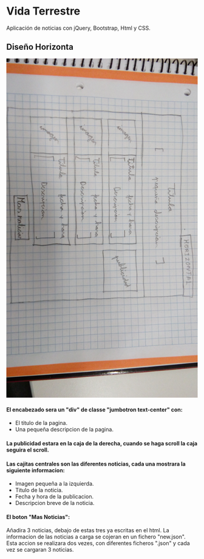 # Vida Terrestre
Aplicación de noticias con jQuery, Bootstrap, Html y CSS.

## Diseño Horizonta
![Diseño Horizontal](imgReadME/IMG_20170517_162251.jpg)

#### El encabezado sera un "div" de classe "jumbotron text-center" con:
  * El titulo de la pagina.
  * Una pequeña descripcion de la pagina.
  
#### La publicidad estara en la caja de la derecha, cuando se haga scroll la caja seguira el scroll.

#### Las cajitas centrales son las diferentes noticias, cada una mostrara la siguiente informacion:
 * Imagen pequeña a la izquierda.
 * Titulo de la noticia.
 * Fecha y hora de la publicacion.
 * Descripcion breve de la noticia.

#### El boton "Mas Noticias":
Añadira 3 noticias, debajo de estas tres ya escritas en el html. La informacion
de las noticias a carga se cojeran en un fichero "new.json". Esta accion se realizara dos vezes, con diferentes
ficheros ".json" y cada vez se cargaran 3 noticias.
